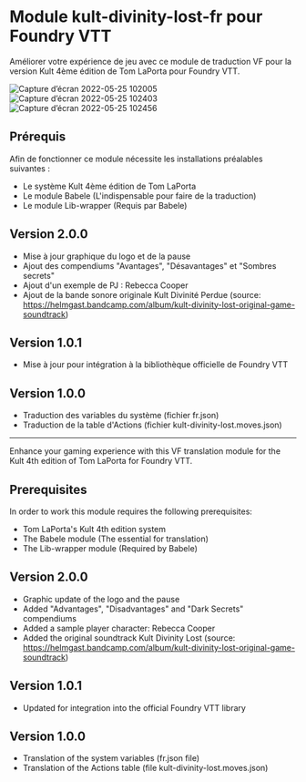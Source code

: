 # Module kult-divinity-lost-fr pour Foundry VTT
Améliorer votre expérience de jeu avec ce module de traduction VF pour la version Kult 4ème édition de Tom LaPorta pour Foundry VTT.

![Capture d’écran 2022-05-25 102005](https://user-images.githubusercontent.com/100078854/170216934-6d92f928-4d67-4540-b87f-fd48e9e2914a.jpg)
![Capture d’écran 2022-05-25 102403](https://user-images.githubusercontent.com/100078854/170216982-7555c171-d6bd-4278-9979-839345d2cc5c.jpg)
![Capture d’écran 2022-05-25 102456](https://user-images.githubusercontent.com/100078854/170216996-e424cca4-67af-409a-b2b4-b7a0c9d74876.jpg)

## Prérequis

Afin de fonctionner ce module nécessite les installations préalables suivantes :
 * Le système Kult 4ème édition de Tom LaPorta
 * Le module Babele (L'indispensable pour faire de la traduction)
 * Le module Lib-wrapper (Requis par Babele)

## Version 2.0.0

 * Mise à jour graphique du logo et de la pause
 * Ajout des compendiums "Avantages", "Désavantages" et "Sombres secrets"
 * Ajout d'un exemple de PJ : Rebecca Cooper
 * Ajout de la bande sonore originale Kult Divinité Perdue (source: https://helmgast.bandcamp.com/album/kult-divinity-lost-original-game-soundtrack)

## Version 1.0.1

 * Mise à jour pour intégration à la bibliothèque officielle de Foundry VTT
 
## Version 1.0.0

 * Traduction des variables du système (fichier fr.json)
 * Traduction de la table d'Actions (fichier kult-divinity-lost.moves.json) 
 
---------------------------------------------------------------------

Enhance your gaming experience with this VF translation module for the Kult 4th edition of Tom LaPorta for Foundry VTT.

## Prerequisites

In order to work this module requires the following prerequisites:
 * Tom LaPorta's Kult 4th edition system
 * The Babele module (The essential for translation)
 * The Lib-wrapper module (Required by Babele)

## Version 2.0.0

 * Graphic update of the logo and the pause
 * Added "Advantages", "Disadvantages" and "Dark Secrets" compendiums
 * Added a sample player character: Rebecca Cooper
 * Added the original soundtrack Kult Divinity Lost (source: https://helmgast.bandcamp.com/album/kult-divinity-lost-original-game-soundtrack)

## Version 1.0.1

 * Updated for integration into the official Foundry VTT library
 
## Version 1.0.0

 * Translation of the system variables (fr.json file)
 * Translation of the Actions table (file kult-divinity-lost.moves.json) 
